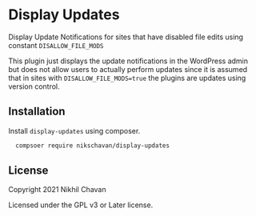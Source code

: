 # Display Updates

Display Update Notifications for sites that have disabled file edits using constant `DISALLOW_FILE_MODS`

This plugin just displays the update notifications in the WordPress admin but does not allow users to actually perform updates since it is assumed that in sites with `DISALLOW_FILE_MODS=true` the plugins are updates using version control.

## Installation

Install `display-updates` using composer.

```bash
  compsoer require nikschavan/display-updates
```
    
## License

Copyright 2021 Nikhil Chavan

Licensed under the GPL v3 or Later license.
